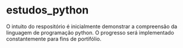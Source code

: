 # estudos_python
O intuito do respositório é inicialmente demonstrar a compreensão da linguagem de programação python. O progresso será implementado constantemente para fins de portifólio.
